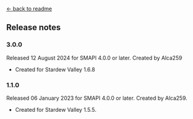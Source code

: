 ﻿[← back to readme](README.md)

## Release notes

### 3.0.0
Released 12 August 2024 for SMAPI 4.0.0 or later. Created by Alca259

* Created for Stardew Valley 1.6.8

### 1.1.0
Released 06 January 2023 for SMAPI 4.0.0 or later. Created by Alca259.

* Created for Stardew Valley 1.5.5.